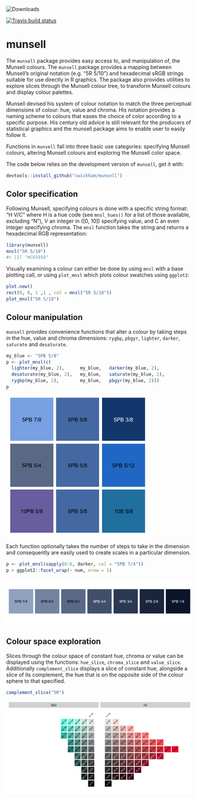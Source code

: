
<!-- README.md is generated from README.Rmd. Please edit that file -->

![Downloads](http://cranlogs.r-pkg.org/badges/last-week/munsell)

[![Travis build
status](https://travis-ci.org/cwickham/munsell.svg?branch=master)](https://travis-ci.org/cwickham/munsell)

# munsell

The `munsell` package provides easy access to, and manipulation of, the
Munsell colours. The `munsell` package provides a mapping between
Munsell’s original notation (e.g. “5R 5/10”) and hexadecimal sRGB
strings suitable for use directly in R graphics. The package also
provides utilities to explore slices through the Munsell colour tree, to
transform Munsell colours and display colour palettes.

Munsell devised his system of colour notation to match the three
perceptual dimensions of colour: hue, value and chroma. His notation
provides a naming scheme to colours that eases the choice of color
according to a specific purpose. His century old advice is still
relevant for the producers of statistical graphics and the munsell
package aims to enable user to easily follow it.

Functions in `munsell` fall into three basic use categories: specifying
Munsell colours, altering Munsell colours and exploring the Munsell
color space.

The code below relies on the development version of `munsell`, get it
with:

``` r
devtools::install_github("cwickham/munsell")
```

## Color specification

Following Munsell, specifying colours is done with a specific string
format: “H V/C” where H is a hue code (see `mnsl_hues()` for a list of
those available, excluding “N”), V an integer in \([0, 10]\) specifying
value, and C an even integer specifying chroma. The `mnsl` function
takes the string and returns a hexadecimal RGB representation:

``` r
library(munsell)
mnsl("5R 5/10")
#> [1] "#C65858"
```

Visually examining a colour can either be done by using `mnsl` with a
base plotting call, or using `plot_mnsl` which plots colour swatches
using `ggplot2`:

``` r
plot.new()
rect(0, 0, 1 ,1 , col = mnsl("5R 5/10"))
plot_mnsl("5R 5/10")
```

## Colour manipulation

`munsell` provides convenience functions that alter a colour by taking
steps in the hue, value and chroma dimensions: `rygbp`, `pbgyr`,
`lighter`, `darker`, `saturate` and `desaturate`.

``` r
my_blue <- "5PB 5/8"
p <- plot_mnsl(c(
  lighter(my_blue, 2),      my_blue,   darker(my_blue, 2),
  desaturate(my_blue, 2),   my_blue,   saturate(my_blue, 2),
  rygbp(my_blue, 2),        my_blue,   pbgyr(my_blue, 2)))
p
```

![](man/figures/README-manipulate-blue-1.png)<!-- -->

Each function optionally takes the number of steps to take in the
dimension and consequently are easily used to create scales in a
particular dimension.

``` r
p <- plot_mnsl(sapply(0:6, darker, col = "5PB 7/4"))
p + ggplot2::facet_wrap(~ num, nrow = 1)
```

![](man/figures/README-palette-1.png)<!-- -->

## Colour space exploration

Slices through the colour space of constant hue, chroma or value can be
displayed using the functions: `hue_slice`, `chroma_slice` and
`value_slice`. Additionally `complement_slice` displays a slice of
constant hue, alongside a slice of its complement, the hue that is on
the opposite side of the colour sphere to that specified.

``` r
complement_slice("5R")
```

![](man/figures/README-complement-slice-1.png)<!-- -->
